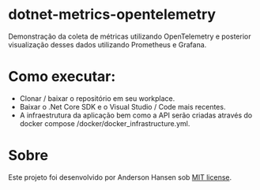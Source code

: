 # dotnet-metrics-opentelemetry
Demonstração da coleta de métricas utilizando OpenTelemetry e posterior visualização desses dados utilizando Prometheus e Grafana.

# Como executar:
- Clonar / baixar o repositório em seu workplace.
- Baixar o .Net Core SDK e o Visual Studio / Code mais recentes.
- A infraestrutura da aplicação bem como a API serão criadas através do docker compose /docker/docker_infrastructure.yml.

# Sobre
Este projeto foi desenvolvido por Anderson Hansen sob [MIT license](LICENSE).
